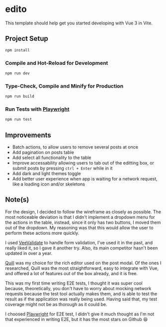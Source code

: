 # edito

This template should help get you started developing with Vue 3 in Vite.

## Project Setup

```sh
npm install
```

### Compile and Hot-Reload for Development

```sh
npm run dev
```

### Type-Check, Compile and Minify for Production

```sh
npm run build
```

### Run Tests with [Playwright](https://playwright.dev/)

```sh
npm run test
```

## Improvements

- Batch actions, to allow users to remove several posts at once
- Add pagination on posts table
- Add select all functionality to the table
- Improve accessability allowing users to tab out of the editting box, or submit posts by pressing `ctrl + Enter` while in it
- Add dark and light themes toggle
- Add better user experience when app is waiting for a network request, like a loading icon and/or skeletons

## Note(s)

For the design, I decided to follow the wireframe as closely as possible. The most noticeable deviation is that I didn't implement a dropdown menu for the actions in the table, instead, since it only has two buttons, I moved them out of the dropdown. My reasoning was that this would allow the user to perform these actions more quickly.

I used [VeeValidate](https://vee-validate.logaretm.com/v4/) to handle form validation, I've used it in the past, and really liked it, so I gave it another try. Also, its main competitor hasn't been updated in over a year.

[Quill](https://quilljs.com/) was my choice for the rich editor used on the post modal. Of the ones I researched, Quill was the most straightforward, easy to integrate with Vue, and offered a lot of features out of the box already, and it is free.

This was my first time writing E2E tests, I thought it was super cool because, theoretically, you don't have to worry about mocking network requests because the test tool actually makes them, and is able to test the result as if the application was really being used. Having said that, my test coverage might not be as thorough as it could be.

I choosed [Playwright](https://playwright.dev/) for E2E test, I didn't give it much thought as I'm not that experienced in writing E2E, but it has the most stars on Github 😆
